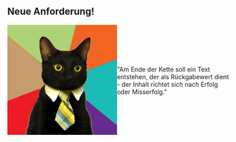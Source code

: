 ## Neue Anforderung!
<div style="display:flex; align-items: center;">
    <div>
        <img src="./resources/business-cat_mirrored.jpg" alt="Business Cat" 
        style="width: 100%;" />
    </div>
    <div style="flex-grow: 1; display: flex; content-align: center; align-items: center;">
        <p>
            "Am Ende der Kette soll ein Text entstehen, der als Rückgabewert dient - der Inhalt richtet sich nach Erfolg oder Misserfolg."
        </p>
    </div>
</div> 
